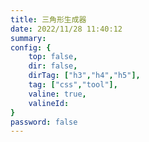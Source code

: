 ```yaml
---
title: 三角形生成器
date: 2022/11/28 11:40:12
summary: 
config: {
    top: false,
    dir: false,
    dirTag: ["h3","h4","h5"],
    tag: ["css","tool"],
    valine: true,
    valineId: 
}
password: false
---
```


<views-tools-SanJiaoXingXiaoGongJu />